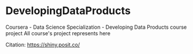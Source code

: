 # DevelopingDataProducts
Coursera - Data Science Specialization - Developing Data Products course project
All course's project represents here

Citation: https://shiny.posit.co/
